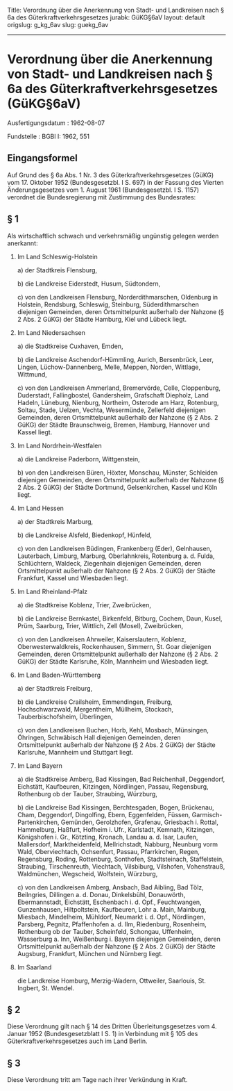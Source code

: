 Title: Verordnung über die Anerkennung von Stadt- und Landkreisen nach § 6a des Güterkraftverkehrsgesetzes
jurabk: GüKG§6aV
layout: default
origslug: g_kg_6av
slug: guekg_6av

---

# Verordnung über die Anerkennung von Stadt- und Landkreisen nach § 6a des Güterkraftverkehrsgesetzes (GüKG§6aV)

Ausfertigungsdatum
:   1962-08-07

Fundstelle
:   BGBl I: 1962, 551



## Eingangsformel

Auf Grund des § 6a Abs. 1 Nr. 3 des Güterkraftverkehrsgesetzes (GüKG)
vom 17. Oktober 1952 (Bundesgesetzbl. I S. 697) in der Fassung des
Vierten Änderungsgesetzes vom 1. August 1961 (Bundesgesetzbl. I S.
1157) verordnet die Bundesregierung mit Zustimmung des Bundesrates:


## § 1

Als wirtschaftlich schwach und verkehrsmäßig ungünstig gelegen werden
anerkannt:

1.  Im Land Schleswig-Holstein

    a)  der Stadtkreis Flensburg,


    b)  die Landkreise Eiderstedt, Husum, Südtondern,


    c)  von den Landkreisen Flensburg, Norderdithmarschen, Oldenburg in
        Holstein, Rendsburg, Schleswig, Steinburg, Süderdithmarschen
        diejenigen Gemeinden, deren Ortsmittelpunkt außerhalb der Nahzone (§ 2
        Abs. 2 GüKG) der Städte Hamburg, Kiel und Lübeck liegt.





2.  Im Land Niedersachsen

    a)  die Stadtkreise Cuxhaven, Emden,


    b)  die Landkreise Aschendorf-Hümmling, Aurich, Bersenbrück, Leer, Lingen,
        Lüchow-Dannenberg, Melle, Meppen, Norden, Wittlage, Wittmund,


    c)  von den Landkreisen Ammerland, Bremervörde, Celle, Cloppenburg,
        Duderstadt, Fallingbostel, Gandersheim, Grafschaft Diepholz, Land
        Hadeln, Lüneburg, Nienburg, Northeim, Osterode am Harz, Rotenburg,
        Soltau, Stade, Uelzen, Vechta, Wesermünde, Zellerfeld diejenigen
        Gemeinden, deren Ortsmittelpunkt außerhalb der Nahzone (§ 2 Abs. 2
        GüKG) der Städte Braunschweig, Bremen, Hamburg, Hannover und Kassel
        liegt.





3.  Im Land Nordrhein-Westfalen

    a)  die Landkreise Paderborn, Wittgenstein,


    b)  von den Landkreisen Büren, Höxter, Monschau, Münster, Schleiden
        diejenigen Gemeinden, deren Ortsmittelpunkt außerhalb der Nahzone (§ 2
        Abs. 2 GüKG) der Städte Dortmund, Gelsenkirchen, Kassel und Köln
        liegt.





4.  Im Land Hessen

    a)  der Stadtkreis Marburg,


    b)  die Landkreise Alsfeld, Biedenkopf, Hünfeld,


    c)  von den Landkreisen Büdingen, Frankenberg (Eder), Gelnhausen,
        Lauterbach, Limburg, Marburg, Oberlahnkreis, Rotenburg a. d. Fulda,
        Schlüchtern, Waldeck, Ziegenhain diejenigen Gemeinden, deren
        Ortsmittelpunkt außerhalb der Nahzone (§ 2 Abs. 2 GüKG) der Städte
        Frankfurt, Kassel und Wiesbaden liegt.





5.  Im Land Rheinland-Pfalz

    a)  die Stadtkreise Koblenz, Trier, Zweibrücken,


    b)  die Landkreise Bernkastel, Birkenfeld, Bitburg, Cochem, Daun, Kusel,
        Prüm, Saarburg, Trier, Wittlich, Zell (Mosel), Zweibrücken,


    c)  von den Landkreisen Ahrweiler, Kaiserslautern, Koblenz,
        Oberwesterwaldkreis, Rockenhausen, Simmern, St. Goar diejenigen
        Gemeinden, deren Ortsmittelpunkt außerhalb der Nahzone (§ 2 Abs. 2
        GüKG) der Städte Karlsruhe, Köln, Mannheim und Wiesbaden liegt.





6.  Im Land Baden-Württemberg

    a)  der Stadtkreis Freiburg,


    b)  die Landkreise Crailsheim, Emmendingen, Freiburg, Hochschwarzwald,
        Mergentheim, Müllheim, Stockach, Tauberbischofsheim, Überlingen,


    c)  von den Landkreisen Buchen, Horb, Kehl, Mosbach, Münsingen, Öhringen,
        Schwäbisch Hall diejenigen Gemeinden, deren Ortsmittelpunkt außerhalb
        der Nahzone (§ 2 Abs. 2 GüKG) der Städte Karlsruhe, Mannheim und
        Stuttgart liegt.





7.  Im Land Bayern

    a)  die Stadtkreise Amberg, Bad Kissingen, Bad Reichenhall, Deggendorf,
        Eichstätt, Kaufbeuren, Kitzingen, Nördlingen, Passau, Regensburg,
        Rothenburg ob der Tauber, Straubing, Würzburg,


    b)  die Landkreise Bad Kissingen, Berchtesgaden, Bogen, Brückenau, Cham,
        Deggendorf, Dingolfing, Ebern, Eggenfelden, Füssen, Garmisch-
        Partenkirchen, Gemünden, Gerolzhofen, Grafenau, Griesbach i. Rottal,
        Hammelburg, Haßfurt, Hofheim i. Ufr., Karlstadt, Kemnath, Kitzingen,
        Königshofen i. Gr., Kötzting, Kronach, Landau a. d. Isar, Laufen,
        Mallersdorf, Marktheidenfeld, Mellrichstadt, Nabburg, Neunburg vorm
        Wald, Oberviechtach, Ochsenfurt, Passau, Pfarrkirchen, Regen,
        Regensburg, Roding, Rottenburg, Sonthofen, Stadtsteinach,
        Staffelstein, Straubing, Tirschenreuth, Viechtach, Vilsbiburg,
        Vilshofen, Vohenstrauß, Waldmünchen, Wegscheid, Wolfstein, Würzburg,


    c)  von den Landkreisen Amberg, Ansbach, Bad Aibling, Bad Tölz,
        Beilngries, Dillingen a. d. Donau, Dinkelsbühl, Donauwörth,
        Ebermannstadt, Eichstätt, Eschenbach i. d. Opf., Feuchtwangen,
        Gunzenhausen, Hiltpoltstein, Kaufbeuren, Lohr a. Main, Mainburg,
        Miesbach, Mindelheim, Mühldorf, Neumarkt i. d. Opf., Nördlingen,
        Parsberg, Pegnitz, Pfaffenhofen a. d. Ilm, Riedenburg, Rosenheim,
        Rothenburg ob der Tauber, Scheinfeld, Schongau, Uffenheim, Wasserburg
        a. Inn, Weißenburg i. Bayern diejenigen Gemeinden, deren
        Ortsmittelpunkt außerhalb der Nahzone (§ 2 Abs. 2 GüKG) der Städte
        Augsburg, Frankfurt, München und Nürnberg liegt.





8.  Im Saarland

    die Landkreise Homburg, Merzig-Wadern, Ottweiler, Saarlouis, St.
    Ingbert, St. Wendel.





## § 2

Diese Verordnung gilt nach § 14 des Dritten Überleitungsgesetzes vom
4\. Januar 1952 (Bundesgesetzblatt I S. 1) in Verbindung mit § 105 des
Güterkraftverkehrsgesetzes auch im Land Berlin.


## § 3

Diese Verordnung tritt am Tage nach ihrer Verkündung in Kraft.

